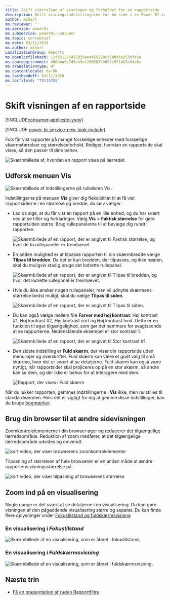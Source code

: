 ```yaml
---
title: Skift størrelsen af visningen og forholdet for en rapportside
description: Skift visningsindstillingerne for en side i en Power BI-rapport
author: mihart
ms.reviewer: ''
ms.service: powerbi
ms.subservice: powerbi-consumer
ms.topic: conceptual
ms.date: 03/11/2020
ms.author: mihart
LocalizationGroup: Reports
ms.openlocfilehash: 11f181285415039ee4455280c55bbd6a3539fe5e
ms.sourcegitcommit: 480bba9c745cb9af2005637e693c5714b3c64a8a
ms.translationtype: HT
ms.contentlocale: da-DK
ms.lasthandoff: 03/11/2020
ms.locfileid: "79114255"
---
```

# <a name="change-the-display-of-a-report-page"></a>Skift visningen af en rapportside

[!INCLUDE[consumer-appliesto-yyny](../includes/consumer-appliesto-yyny.md)]

[!INCLUDE [power-bi-service-new-look-include](../includes/power-bi-service-new-look-include.md)]

Folk får vist rapporter på mange forskellige enheder med forskellige skærmstørrelser og størrelsesforhold. Rediger, hvordan en rapportside skal vises, så den passer til dine behov.

![Skærmbillede af, hvordan en rapport vises på lærredet.](media/end-user-report-view/power-bi-canvas.png)

## <a name="explore-the-view-menu"></a>Udforsk menuen Vis

![Skærmbillede af indstillingerne på rullelisten Vis.](media/end-user-report-view/power-bi-viewmenu.png)


Indstillingerne på menuen **Vis** giver dig fleksibilitet til at få vist rapportsiderne i en størrelse og bredde, du selv vælger:

- Lad os sige, at du får vist en rapport på en lille enhed, og du har svært ved at se titler og forklaringer.  Vælg **Vis** > **Faktisk størrelse** for gøre rapportsiden større. Brug rullepanelerne til at bevæge dig rundt i rapporten.

    ![Skærmbillede af en rapport, der er angivet til Faktisk størrelse, og hvor de to rullepaneler er fremhævet.](media/end-user-report-view/power-bi-view-actual.png)

- En anden mulighed er at tilpasse rapporten til din skærmbredde vælge **Tilpas til bredden**. Da det er kun bredden, der tilpasses, og ikke højden, skal du muligvis stadig bruge det lodrette rullepanel.

  ![Skærmbillede af en rapport, der er angivet til Tilpas til bredden, og hvor det lodrette rullepanel er fremhævet.](media/end-user-report-view/power-bi-view-width.png)

- Hvis du ikke ønsker nogen rullepaneler, men vil udnytte skærmens størrelse bedst muligt, skal du vælge **Tilpas til siden**.

   ![Skærmbillede af en rapport, der er angivet til Tilpas til siden.](media/end-user-report-view/power-bi-view-fit.png)

- Du kan også vælge mellem fire **Farver med høj kontrast**: Høj kontrast #1, Høj kontrast #2, Høj kontrast sort og Høj kontrast hvid. Dette er en funktion til øget tilgængelighed, som gør det nemmere for svagtseende at se rapporterne. Nedenstående eksempel er stor kontrast 1. 

    ![Skærmbillede af en rapport, der er angivet til Stor kontrast #1.](media/end-user-report-view/power-bi-contrast1.png)

- Den sidste indstilling er **Fuld skærm**, der viser din rapportside uden menulinjer og overskrifter. Fuld skærm kan være et godt valg til små skærme, hvor det er svært at se detaljerne.  Fuld skærm kan også være nyttigt, når rapportsider skal projiceres op på en stor skærm, så andre kan se dem, og der ikke er behov for at interagere med dem.  

    ![Rapport, der vises i Fuld skærm](media/end-user-report-view/power-bi-full-screen.png)

Når du lukker rapporten, gemmes indstillingerne i **Vis** ikke, men nulstilles til standardværdien. Hvis det er vigtigt for dig at gemme disse indstillinger, kan du bruge [bogmærker](end-user-bookmarks.md).

## <a name="use-your-browser-to-change-page-display"></a>Brug din browser til at ændre sidevisningen

Zoomkontrolelementerne i din browser øger og reducerer det tilgængelige lærredsområde. Reduktion af zoom medfører, at det tilgængelige lærredsområde udvides og omvendt. 

![kort video, der viser browserens zoomkontrolelementer](media/end-user-report-view/power-bi-zoom.png)

Tilpasning af størrelsen af hele browseren er en anden måde at ændre rapportens visningsstørrelse på. 

![kort video, der viser tilpasning af browserens størrelse](media/end-user-report-view/power-bi-resize-browser.gif)

## <a name="zoom-in-on-a-visual"></a>Zoom ind på en visualisering
Nogle gange er det svært at se detaljerne i en visualisering. Du kan gøre visningen af den pågældende visualisering større og separat. Du kan finde flere oplysninger under [Fokustilstand og fuldskærmsvisning](end-user-focus.md)

### <a name="a-visual-in-focus-mode"></a>En visualisering i *Fokustilstand*

![Skærmbillede af en visualisering, som er åbnet i fokustilstand.](media/end-user-report-view/power-bi-focus.png)

### <a name="a-visual-in-full-screen-mode"></a>En visualisering i *Fuldskærmsvisning*
![Skærmbillede af en visualisering, som er åbnet i fuldskærmsvisning.](media/end-user-report-view/power-bi-full-screen.png)

## <a name="next-steps"></a>Næste trin

* [Få en præsentation af ruden Rapportfiltre](end-user-report-filter.md)
